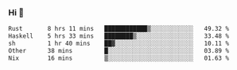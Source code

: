 ### Hi 👋

<!--START_SECTION:waka-->

```txt
Rust       8 hrs 11 mins   ████████████▒░░░░░░░░░░░░   49.32 %
Haskell    5 hrs 33 mins   ████████▒░░░░░░░░░░░░░░░░   33.48 %
sh         1 hr 40 mins    ██▓░░░░░░░░░░░░░░░░░░░░░░   10.11 %
Other      38 mins         █░░░░░░░░░░░░░░░░░░░░░░░░   03.89 %
Nix        16 mins         ▒░░░░░░░░░░░░░░░░░░░░░░░░   01.63 %
```

<!--END_SECTION:waka-->
